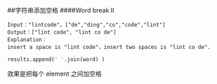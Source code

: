 ##字符串添加空格
####Word break II 
```
Input："lintcode"，["de","ding","co","code","lint"]
Output：["lint code", "lint co de"]
Explanation：
insert a space is "lint code"，insert two spaces is "lint co de".

```



```py
results.append(' '.join(word) ) 

```
效果是把每个 element 之间加空格




